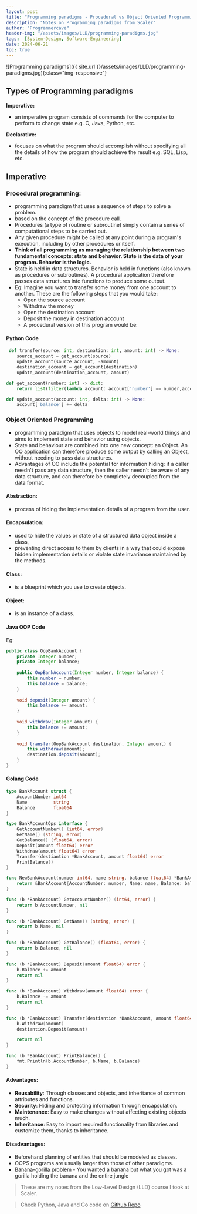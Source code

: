 ```yaml
---
layout: post
title: "Programming paradigms - Procedural vs Object Oriented Programming"
description: "Notes on Programming paradigms from Scaler"
author: "Programmercave"
header-img: "/assets/images/LLD/programming-paradigms.jpg"
tags:  [System-Design, Software-Engineering]
date: 2024-06-21
toc: true
---
```

![Programming paradigms]({{ site.url }}/assets/images/LLD/programming-paradigms.jpg){:class="img-responsive"}

## Types of Programming paradigms

**Imperative:**
- an imperative program consists of commands for the computer to perform to change state e.g. C, Java, Python, etc.

**Declarative:**
- focuses on what the program should accomplish without specifying all the details of how the program should achieve the result e.g. SQL, Lisp, etc.

## Imperative

### Procedural programming:
- programming paradigm that uses a sequence of steps to solve a problem.
- based on the concept of the procedure call. 
- Procedures (a type of routine or subroutine) simply contain a series of computational steps to be carried out. 
- Any given procedure might be called at any point during a program's execution, including by other procedures or itself.
- **Think of all programming as managing the relationship between two fundamental concepts: state and behavior. State is the data of your program. Behavior is the logic.**
- State is held in data structures. Behavior is held in functions (also known as procedures or subroutines). A procedural application therefore passes data structures into functions to produce some output.
- Eg: Imagine you want to transfer some money from one account to another. These are the following steps that you would take:
  - Open the source account
  - Withdraw the money
  - Open the destination account
  - Deposit the money in destination account
  - A procedural version of this program would be:

#### Python Code

```python
 def transfer(source: int, destination: int, amount: int) -> None:
    source_account = get_account(source)
    update_account(source_account, -amount)
    destination_account = get_account(destination)
    update_account(destination_account, amount)

def get_account(number: int) -> dict:
    return list(filter(lambda account: account['number'] == number,accounts))[0]

def update_account(account: int, delta: int) -> None:
    account['balance'] += delta
```

### Object Oriented Programming

- programming paradigm that uses objects to model real-world things and aims to implement state and behavior using objects.
- State and behaviour are combined into one new concept: an Object. An OO application can therefore produce some output by calling an Object, without needing to pass data structures.
- Advantages of OO include the potential for information hiding: if a caller needn't pass any data structure, then the caller needn't be aware of any data structure, and can therefore be completely decoupled from the data format.

#### Abstraction:
- process of hiding the implementation details of a program from the user.

#### Encapsulation:
- used to hide the values or state of a structured data object inside a class,
- preventing direct access to them by clients in a way that could expose hidden implementation details or violate state invariance maintained by the methods.

#### Class:
- is a blueprint which you use to create objects.

#### Object:
- is an instance of a class.

#### Java OOP Code
Eg:
```java
public class OopBankAccount {
    private Integer number;
    private Integer balance;
    
    public OopBankAccount(Integer number, Integer balance) {
        this.number = number;
        this.balance = balance;
    }
    
    void deposit(Integer amount) {
        this.balance += amount;
    }
    
    void withdraw(Integer amount) {
        this.balance += amount;
    }
    
    void transfer(OopBankAccount destination, Integer amount) {
        this.withdraw(amount);
        destination.deposit(amount);
    }
}
```

#### Golang Code
```go
type BankAccount struct {
	AccountNumber int64
	Name          string
	Balance       float64
}

type BankAccountOps interface {
	GetAccountNumber() (int64, error)
	GetName() (string, error)
	GetBalance() (float64, error)
	Deposit(amount float64) error
	Withdraw(amount float64) error
	Transfer(destiantion *BankAccount, amount float64) error
	PrintBalance()
}

func NewBankAccount(number int64, name string, balance float64) *BankAccount {
	return &BankAccount{AccountNumber: number, Name: name, Balance: balance}
}

func (b *BankAccount) GetAccountNumber() (int64, error) {
	return b.AccountNumber, nil
}

func (b *BankAccount) GetName() (string, error) {
	return b.Name, nil
}

func (b *BankAccount) GetBalance() (float64, error) {
	return b.Balance, nil
}

func (b *BankAccount) Deposit(amount float64) error {
	b.Balance += amount
	return nil
}

func (b *BankAccount) Withdraw(amount float64) error {
	b.Balance -= amount
	return nil
}

func (b *BankAccount) Transfer(destiantion *BankAccount, amount float64) error {
	b.Withdraw(amount)
	destiantion.Deposit(amount)

	return nil
}

func (b *BankAccount) PrintBalance() {
	fmt.Println(b.AccountNumber, b.Name, b.Balance)
}
```

#### Advantages:
- **Reusability**: Through classes and objects, and inheritance of common attributes and functions.
- **Security**: Hiding and protecting information through encapsulation.
- **Maintenance**: Easy to make changes without affecting existing objects much.
- **Inheritance**: Easy to import required functionality from libraries and customize them, thanks to inheritance.

#### Disadvantages:
 - Beforehand planning of entities that should be modeled as classes.
 - OOPS programs are usually larger than those of other paradigms.
- [Banana-gorilla problem](https://dev.to/efpage/what-s-wrong-with-the-gorilla-2l4j#:~:text=Joe%20Armstrong%2C%20the%20principal%20inventor,and%20the%20entire%20jungle.%22.) - You wanted a banana but what you got was a gorilla holding the banana and the entire jungle

> These are my notes from the Low-Level Design (LLD) course I took at Scaler.

> Check Python, Java and Go code on [Github Repo](https://github.com/abhiabhi0/scaler-fundamentals/tree/master/oop/code)





